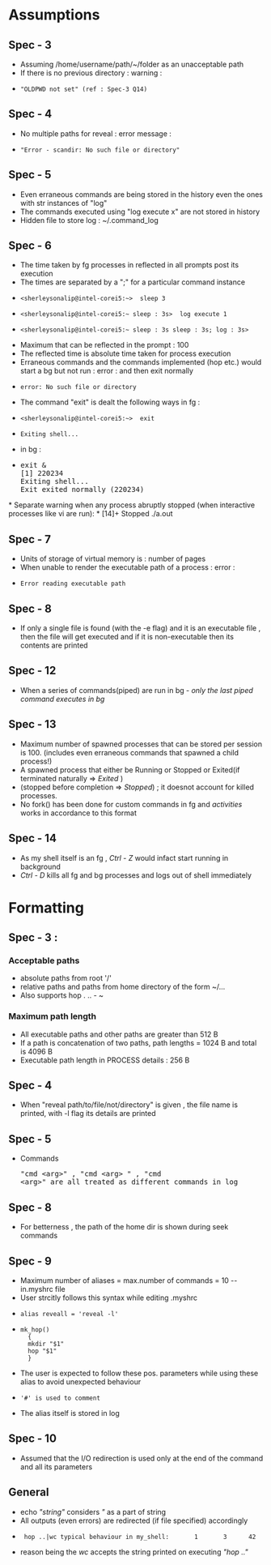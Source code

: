 # Assumptions 

## Spec - 3
* Assuming /home/username/path/~/folder as an unacceptable path
* If  there is no previous directory :  warning : 
*     "OLDPWD not set" (ref : Spec-3 Q14)

## Spec - 4
* No multiple paths for reveal : error message : 
*     "Error - scandir: No such file or directory"

## Spec - 5
* Even erraneous commands are being stored in the history even the ones with str instances of "log"
* The commands executed using "log execute x" are not stored in history
* Hidden file to store log : ~/.command_log

## Spec - 6
* The time taken by fg processes in reflected in all prompts post its execution
* The times are separated by a ";" for a particular command instance
*     <sherleysonalip@intel-corei5:~>  sleep 3
*     <sherleysonalip@intel-corei5:~ sleep : 3s>  log execute 1
*     <sherleysonalip@intel-corei5:~ sleep : 3s sleep : 3s; log : 3s>  
* Maximum that can be reflected in the prompt : 100
* The reflected time is absolute time taken for process execution
* Erraneous commands and the commands implemented (hop etc.) would start a bg but not run : error : and then exit normally
*     error: No such file or directory
* The command "exit" is dealt the following ways in fg :
*     <sherleysonalip@intel-corei5:~>  exit
*     Exiting shell... 
* in bg :
*   <pre>exit &
    [1] 220234
    Exiting shell...
    Exit exited normally (220234)
</pre>
* Separate warning when any process abruptly stopped (when interactive processes like vi are run):
*     [14]+  Stopped                 ./a.out  

## Spec - 7
* Units of storage of virtual memory is : number of pages 
* When unable to render the executable path of a process : error :
*     Error reading executable path

## Spec - 8
* If only a single file is found (with the -e flag) and it is an executable file , then the file will get executed and if it is non-executable then its contents are printed

## Spec - 12
* When a series of commands(piped) are run in bg - _only the last piped command executes in bg_

## Spec - 13
* Maximum number of spawned processes that can be stored per session is 100. (includes even erraneous commands that spawned a child process!)
* A spawned process that either be Running or Stopped or Exited(if terminated naturally => _Exited_ )
* (stopped before completion => _Stopped_) ; it doesnot account for killed processes.
* No fork() has been done for custom commands in fg and _activities_ works in accordance to this format

## Spec - 14
* As my shell itself is an fg , _Ctrl - Z_ would infact start running in background
* _Ctrl - D_ kills all fg and bg processes and logs out of shell immediately

# Formatting

## Spec - 3 :
 ### Acceptable paths 
 
 * absolute paths from root '/'
 * relative paths and paths from home directory of the form ~/...
 * Also supports hop . .. - ~
 
 ### Maximum path length
* All executable paths and other paths are greater than 512 B
* If a path is concatenation of two paths, path lengths = 1024 B and total is 4096 B
* Executable path length in PROCESS details : 256 B

## Spec - 4
* When "reveal path/to/file/not/directory" is given , the file name is printed, with -l flag its details are printed

## Spec - 5
* Commands <pre>"cmd \<arg>" , "cmd \<arg>   " , "cmd    \<arg>" are all treated as different commands in log</pre>

## Spec - 8
* For betterness , the path of the home dir is shown during seek commands

## Spec - 9
* Maximum number of aliases = max.number of commands = 10 -- in.myshrc file
* User strcitly follows this syntax while editing .myshrc
*     alias reveall = 'reveal -l'
*     mk_hop() 
        { 
    	mkdir "$1"  
    	hop "$1" 
        }
* The user is expected to follow these pos. parameters while using these alias to avoid unexpected behaviour
*     '#' is used to comment
* The alias itself is stored in log

## Spec - 10
* Assumed that the I/O redirection is used only at the end of the command and all its parameters

## General
* echo _"_string_"_ considers _"_ as a part of string
* All outputs (even errors) are redirected (if file specified) accordingly
*      hop ..|wc typical behaviour in my_shell:       1       3      42
* reason being the _wc_ accepts the string printed on executing _"_hop .._"_